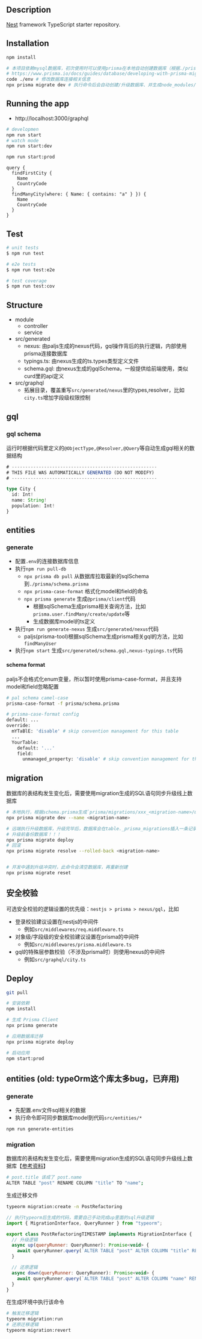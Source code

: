 
## Description

[Nest](https://github.com/nestjs/nest) framework TypeScript starter repository.

## Installation

```bash
npm install

# 本项目依赖mysql数据库，初次使用时可以使用prisma在本地自动创建数据库（根据./prisma/schema.prisma的表结构）
# https://www.prisma.io/docs/guides/database/developing-with-prisma-migrate/troubleshooting-development
code ./env # 修改数据库连接相关信息
npx prisma migrate dev # 执行命令后会自动创建/升级数据库、并生成node_modules/prisma/client
```

## Running the app
* http://localhost:3000/graphql
```bash
# developmen
npm run start
# watch mode
npm run start:dev

npm run start:prod
```
```gql
query {
  findFirstCity {
    Name
    CountryCode
  }
  findManyCity(where: { Name: { contains: "a" } }) {
    Name
    CountryCode
  }
}
```

## Test

```bash
# unit tests
$ npm run test

# e2e tests
$ npm run test:e2e

# test coverage
$ npm run test:cov
```


## Structure
* module
  * controller
  * service
* src/generated
  * nexus: 由paljs生成的nexus代码，gql操作背后的执行逻辑，内部使用prisma连接数据库
  * typings.ts: 由nexus生成的ts.types类型定义文件
  * schema.gql: 由nexus生成的gqlSchema，一般提供给前端使用，类似curd里的api定义
* src/graphql
  * 拓展目录，覆盖重写`src/generated/nexus`里的types,resolver，比如`city.ts`增加字段级权限控制

## gql
### gql schema
运行时根据代码里定义的`@ObjectType,@Resolver,@Query`等自动生成gql相关的数据结构
```ts
# ------------------------------------------------------
# THIS FILE WAS AUTOMATICALLY GENERATED (DO NOT MODIFY)
# ------------------------------------------------------

type City {
  id: Int!
  name: String!
  population: Int!
}
```

## entities
### generate
* 配置`.env`的连接数据库信息
* 执行`npm run pull-db`
  * `npx prisma db pull` 从数据库拉取最新的sqlSchema到`./prisma/schema.prisma`
  * `npx prisma-case-format` 格式化model和field的命名
  * `npx prisma generate` 生成`@prisma/client`代码
    * 根据sqlSchema生成prisma相关查询方法，比如`prisma.user.findMany/create/update`等
    * 生成数据库model的ts定义
* 执行`npm run generate-nexus` 生成`src/generated/nexus`代码
  * paljs(prisma-tool)根据sqlSchema生成prisma相关gql的方法，比如`findManyUser`
* 执行`npm start` 生成`src/generated/schema.gql,nexus-typings.ts`代码

#### schema format
paljs不会格式化enum变量，所以暂时使用prisma-case-format，并且支持model和field忽略配置
```sh
# pal schema camel-case
prisma-case-format -f prisma/schema.prisma
```
```sh
# prisma-case-format config
default: ...
override:
  mYTaBlE: 'disable' # skip convention management for this table
  ...
  YourTable:
    default: '...'
    field:
      unmanaged_property: 'disable' # skip convention management for this field
```


## migration
数据库的表结构发生变化后，需要使用migration生成的SQL语句同步升级线上数据库
```bash
# 本地执行，根据schema.prisma生成`prisma/migrations/xxx_<migration-name>/migration.sql`数据库升级文件
npx prisma migrate dev --name <migration-name>

# 远端执行升级数据库，升级完毕后，数据库会在table._prisma_migrations插入一条记录
# 升级前备份数据库！！！
npx prisma migrate deploy
# 回滚
npx prisma migrate resolve --rolled-back <migration-name>


# 开发中遇到升级冲突时，此命令会清空数据库，再重新创建
npx prisma migrate reset
```


## 安全校验
可选安全校验的逻辑设置的优先级：`nestjs > prisma > nexus/gql`，比如
* 登录校验建议设置在nestjs的中间件
  * 例如`src/middlewares/req.middleware.ts`
* 对象级/字段级的安全校验建议设置在prisma的中间件
  * 例如`src/middlewares/prisma.middleware.ts`
* gql的特殊层参数校验（不涉及prisma时）则使用nexus的中间件
  * 例如`src/graphql/city.ts`


## Deploy
```sh
git pull

# 安装依赖
npm install

# 生成 Prisma Client
npx prisma generate

# 应用数据库迁移
npx prisma migrate deploy

# 启动应用
npm start:prod
```

## entities (old: typeOrm这个库太多bug，已弃用)
### generate
* 先配置.env文件sql相关的数据
* 执行命令即可同步数据库model到代码`src/entities/*`
```bash
npm run generate-entities
```
### migration
数据库的表结构发生变化后，需要使用migration生成的SQL语句同步升级线上数据库【[参考资料](https://typeorm.bootcss.com/migrations)】
```sh
# post.title 该成了 post.name
ALTER TABLE "post" RENAME COLUMN "title" TO "name";
```

生成迁移文件
```sh
typeorm migration:create -n PostRefactoring
```
```js
// 执行typeorm后生成的代码，需要自己手动完成up里面的sql升级逻辑
import { MigrationInterface, QueryRunner } from "typeorm";

export class PostRefactoringTIMESTAMP implements MigrationInterface {
  // 升级逻辑
  async up(queryRunner: QueryRunner): Promise<void> {
    await queryRunner.query(`ALTER TABLE "post" ALTER COLUMN "title" RENAME TO "name"`);
  }

  // 还原逻辑
  async down(queryRunner: QueryRunner): Promise<void> {
    await queryRunner.query(`ALTER TABLE "post" ALTER COLUMN "name" RENAME TO "title"`); // 恢复"up"方法所做的事情
  }
}
```


在生成环境中执行该命令
```sh
# 触发迁移逻辑
typeorm migration:run
# 还原迁移逻辑
typeorm migration:revert
```

